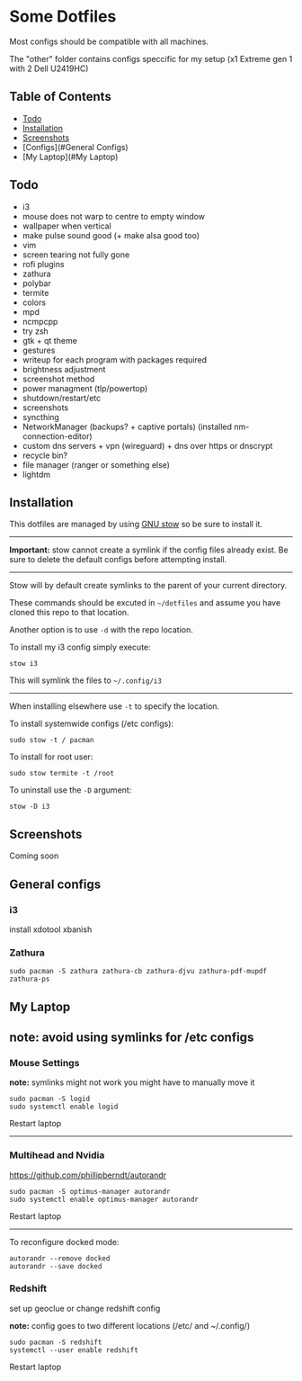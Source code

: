 # Some Dotfiles

Most configs should be compatible with all machines.

The "other" folder contains configs speccific for my setup (x1 Extreme gen 1 with 2 Dell U2419HC)

## Table of Contents
- [Todo](#Todo)
- [Installation](#Installation)
- [Screenshots](#Screenshots)
- [Configs](#General Configs)
- [My Laptop](#My Laptop)

## Todo
- i3
- mouse does not warp to centre to empty window
- wallpaper when vertical
- make pulse sound good (+ make alsa good too)
- vim
- screen tearing not fully gone
- rofi plugins
- zathura
- polybar
- termite
- colors
- mpd
- ncmpcpp
- try zsh
- gtk + qt theme
- gestures
- writeup for each program with packages required
- brightness adjustment
- screenshot method
- power managment (tlp/powertop)
- shutdown/restart/etc
- screenshots
- syncthing
- NetworkManager (backups? + captive portals) (installed nm-connection-editor)
- custom dns servers + vpn (wireguard) + dns over https or dnscrypt
- recycle bin?
- file manager (ranger or something else)
- lightdm

## Installation

This dotfiles are managed by using <a href="https://www.gnu.org/software/stow/">GNU stow</a> so be sure to install it.

---

**Important:** stow cannot create a symlink if the config files already exist. Be sure to delete the default configs before attempting install.

---

Stow will by default create symlinks to the parent of your current directory.

These commands should be excuted in `~/dotfiles` and assume you have cloned this repo to that location.

Another option is to use `-d` with the repo location.

To install my i3 config simply execute:

```
stow i3
```

This will symlink the files to `~/.config/i3`

---

When installing elsewhere use `-t` to specify the location.

To install systemwide configs (/etc configs):

```
sudo stow -t / pacman
```

To install for root user:

```
sudo stow termite -t /root
```

To uninstall use the `-D` argument:

```
stow -D i3
```
## Screenshots

Coming soon

## General configs

### i3
install xdotool xbanish

### Zathura

```
sudo pacman -S zathura zathura-cb zathura-djvu zathura-pdf-mupdf zathura-ps
```

## My Laptop

**note: avoid using symlinks for /etc configs**
---

### Mouse Settings

**note:** symlinks might not work you might have to manually move it
```
sudo pacman -S logid
sudo systemctl enable logid
```
Restart laptop

---

### Multihead and Nvidia

https://github.com/phillipberndt/autorandr
```
sudo pacman -S optimus-manager autorandr
sudo systemctl enable optimus-manager autorandr
```
Restart laptop

---

To reconfigure docked mode:
```
autorandr --remove docked
autorandr --save docked
```

### Redshift

set up geoclue or change redshift config 

**note:** config goes to two different locations (/etc/ and ~/.config/)
```
sudo pacman -S redshift
systemctl --user enable redshift
```
Restart laptop

